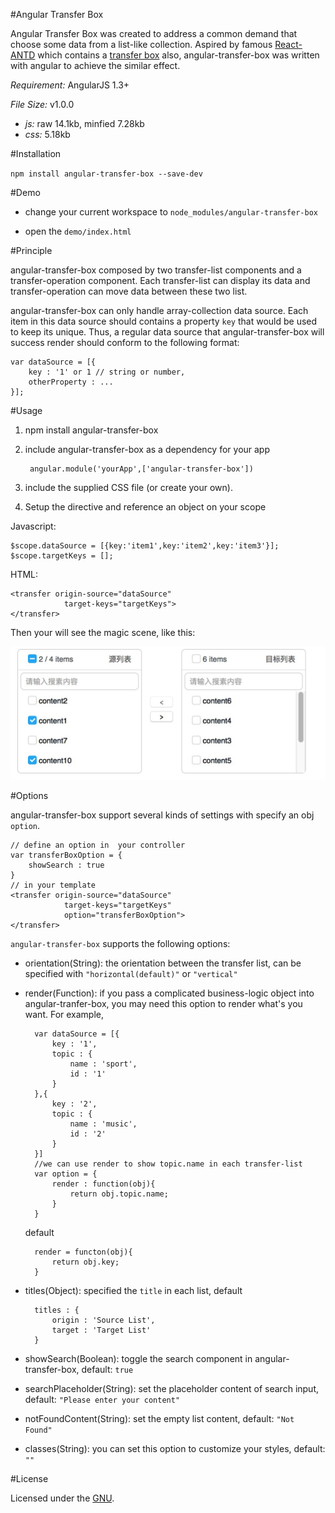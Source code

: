 #Angular Transfer Box

Angular Transfer Box was created to address a common demand that choose some data from a list-like collection. Aspired by famous [React-ANTD](https://ant.design/docs/react/introduce 'antd-docs') which contains a [transfer box](https://ant.design/components/transfer/) also, angular-transfer-box was written with angular to achieve the similar effect.

*Requirement:* AngularJS 1.3+

*File Size:* v1.0.0

* *js:* raw 14.1kb, minfied 7.28kb
* *css:* 5.18kb

#Installation

`npm install angular-transfer-box --save-dev`

#Demo

* change your current workspace to `node_modules/angular-transfer-box`

* open the `demo/index.html`

#Principle

angular-transfer-box composed by two transfer-list components and a transfer-operation component. Each transfer-list can display its data and transfer-operation can move data between these two list.

angular-transfer-box can only handle array-collection data source. Each item in this data source should contains a property `key` that would be used to keep its unique. Thus, a regular data source that angular-transfer-box will success render should conform to the following format:

	var dataSource = [{
		key : '1' or 1 // string or number,
		otherProperty : ...
	}];


#Usage

1. npm install angular-transfer-box 

2. include angular-transfer-box as a dependency for your app

		angular.module('yourApp',['angular-transfer-box'])
	
3. include the supplied CSS file (or create your own).

4.	Setup the directive and reference an object on your scope

Javascript:

	$scope.dataSource = [{key:'item1',key:'item2',key:'item3'}];
	$scope.targetKeys = [];
	
HTML:

	<transfer origin-source="dataSource"
				target-keys="targetKeys">
	</transfer>
				
Then your will see the magic scene, like this:

![demo.png](https://github.com/sudazx/zero-public-image/blob/master/angular-transfer-box-demo.png?raw=true)

#Options

angular-transfer-box support several kinds of settings with specify an obj `option`.

	// define an option in  your controller
	var transferBoxOption = {
		showSearch : true
	}
	// in your template
	<transfer origin-source="dataSource"
				target-keys="targetKeys"
				option="transferBoxOption">
	</transfer>
		

`angular-transfer-box` supports the following options:

* orientation(String): the orientation between the transfer list, can be specified with `"horizontal(default)"` or `"vertical"`
* render(Function): if you pass a complicated business-logic object into angular-tranfer-box, you may need this option to render what's you want. For example,

		var dataSource = [{
			key : '1',
			topic : {
				name : 'sport',
				id : '1'
			}
		},{
			key : '2',
			topic : {
				name : 'music',
				id : '2'
			}
		}]
		//we can use render to show topic.name in each transfer-list
		var option = {
			render : function(obj){
				return obj.topic.name;
			}	
		}	
		
	default

		render = functon(obj){
			return obj.key;
		}
* titles(Object): specified the `title` in each list, default

		titles : {
			origin : 'Source List',
			target : 'Target List'
		}
* showSearch(Boolean): toggle the search component in angular-transfer-box, default: `true`
* searchPlaceholder(String): set the placeholder content of search input, default: `"Please enter your content"`
* notFoundContent(String): set the empty list content, default: `"Not Found"`
* classes(String): you can set this option to customize your styles, default: `""` 
	


#License

Licensed under the [GNU](http://www.gnu.org/licenses/).


 
    
